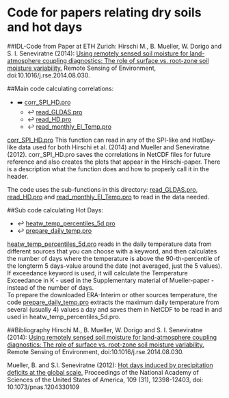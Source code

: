 # Code for papers relating dry soils and hot days
##IDL-Code from Paper at ETH Zurich: 
Hirschi M., B. Mueller, W. Dorigo and S. I. Seneviratne (2014): [Using remotely sensed soil moisture for land-atmosphere coupling diagnostics: The role of surface vs. root-zone soil moisture variability.](http://www.sciencedirect.com/science/article/pii/S003442571400337X) Remote Sensing of Environment,  doi:10.1016/j.rse.2014.08.030. 

##Main code calculating correlations:
* :arrow_right: [corr_SPI_HD.pro](https://github.com/mbbrigitte/drysoils_hotdays/blob/master/corr_SPI_NHD.pro)
  * :leftwards_arrow_with_hook: [read_GLDAS.pro](https://github.com/mbbrigitte/drysoils_hotdays/blob/master/read_GLDAS.pro)
  * :leftwards_arrow_with_hook: [read_HD.pro](https://github.com/mbbrigitte/drysoils_hotdays/blob/master/read_HD.pro)
  * :leftwards_arrow_with_hook: [read_monthly_EI_Temp.pro](https://github.com/mbbrigitte/drysoils_hotdays/blob/master/read_monthly_EI_Temp.pro)


[corr_SPI_HD.pro](https://github.com/mbbrigitte/drysoils_hotdays/blob/master/corr_SPI_NHD.pro) 
This function can read in any of the SPI-like and HotDay-like data used for both Hirschi et al. (2014) and Mueller and Seneviratne (2012). corr_SPI_HD.pro saves the correlations in NetCDF files for future reference and also creates the plots that appear in the Hirschi-paper. There is a description what the function does and how to properly call it in the header. 

The code uses the sub-functions in this directory: [read_GLDAS.pro](https://github.com/mbbrigitte/drysoils_hotdays/blob/master/read_GLDAS.pro), [read_HD.pro](https://github.com/mbbrigitte/drysoils_hotdays/blob/master/read_HD.pro) and [read_monthly_EI_Temp.pro](https://github.com/mbbrigitte/drysoils_hotdays/blob/master/read_monthly_EI_Temp.pro) to read in the data needed.  


##Sub code calculating Hot Days:
  * :leftwards_arrow_with_hook: [heatw_temp_percentiles_5d.pro](https://github.com/mbbrigitte/drysoils_hotdays/blob/master/heatw_temp_percentiles_5d.pro)
  * :leftwards_arrow_with_hook: [prepare_daily_temp.pro](https://github.com/mbbrigitte/drysoils_hotdays/blob/master/prepare_daily_temp.pro)

[heatw_temp_percentiles_5d.pro](https://github.com/mbbrigitte/drysoils_hotdays/blob/master/heatw_temp_percentiles_5d.pro) reads in the daily temperature data from different sources that you can choose with a keyword, and then calculates the number of days where the temperature is above the 90-th-percentile of the longterm 5 days-value around the date (not averaged, just the 5 values). If exceedance keyword is used, it will calculate the Temperature Exceedance in K - used in the Supplementary material of Mueller-paper - instead of the number of days.  
To prepare the downloaded ERA-Interim or other sources temperature, the code [prepare_daily_temp.pro](https://github.com/mbbrigitte/drysoils_hotdays/blob/master/prepare_daily_temp.pro) extracts the maximum daily temperature from several (usually 4) values a day and saves them in NetCDF to be read in and used in heatw_temp_percentiles_5d.pro.


##Bibliography
Hirschi M., B. Mueller, W. Dorigo and S. I. Seneviratne (2014): [Using remotely sensed soil moisture for land-atmosphere coupling diagnostics: The role of surface vs. root-zone soil moisture variability.](http://www.sciencedirect.com/science/article/pii/S003442571400337X) Remote Sensing of Environment,  doi:10.1016/j.rse.2014.08.030. 

Mueller, B. and S.I. Seneviratne (2012): [Hot days induced by precipitation deficits at the global scale.](http://www.pnas.org/content/109/31/12398.full?sid=1134f824-548e-4797-aeb9-3cfbf40f4931) Proceedings of the National Academy of Sciences of the United States of America, 109 (31), 12398-12403, doi: 10.1073/pnas.1204330109

